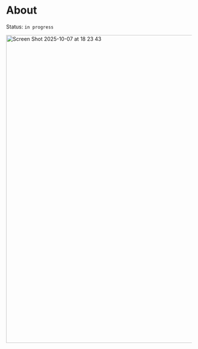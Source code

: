 # About 
Status: `in progress`

<img width="1004" height="833" alt="Screen Shot 2025-10-07 at 18 23 43" src="https://github.com/user-attachments/assets/188f32c9-cdca-47d7-af01-1010ac345381" />

